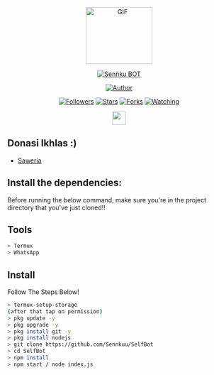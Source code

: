 <p align="center">
<img src="https://media.giphy.com/media/FeVg8ViEczcxG/giphy.gif" alt="GIF" width="150" height="128"/>
</p>
<p align="center">
<a href="#"><img title="Sennku BOT" src="https://img.shields.io/badge/Sennkuu BOT-green?colorA=%23ff0000&colorB=%23017e40&style=for-the-badge"></a>
</p>
<p align="center">
<a href="https://github.com/Sennkuu"><img title="Author" src="https://img.shields.io/badge/Author-Zays-blue.svg?style=for-the-badge&logo=github"></a>
</p>
<p align="center">
<a href="https://github.com/Sennkuu/followers"><img title="Followers" src="https://img.shields.io/github/followers/Sennkuu?color=blue&style=flat-square"></a>
<a href="https://github.com/Sennkuu/megumikato2/stargazers/"><img title="Stars" src="https://img.shields.io/github/stars/Sennkuu/SelfBot?color=red&style=flat-square"></a>
<a href="https://github.com/Sennkuu/megumikato2/network/members"><img title="Forks" src="https://img.shields.io/github/forks/Sennkuu/SelfBot?color=red&style=flat-square"></a>
<a href="https://github.com/Sennkuu/megumikato2/watchers"><img title="Watching" src="https://img.shields.io/github/watchers/Sennkuu/SelfBot?label=Watchers&color=blue&style=flat-square"></a>
</p>
<p align='center'>
   <a href="https://instagram.com/calmepaa__"><img height="30" src="https://github.com/TobyG74/TobyG74/blob/main/instagram.jpg?raw=true"></a>
</P>


## Donasi Ikhlas :)
* [Saweria](https://saweria.co/Senkuu)


## Install the dependencies:
Before running the below command, make sure you're in the project directory that
you've just cloned!!

## Tools

```bash
> Termux
> WhatsApp
```

## Install
Follow The Steps Below!

```bash
> termux-setup-storage
(after that tap on permission)
> pkg update -y
> pkg upgrade -y
> pkg install git -y
> pkg install nodejs
> git clone https://github.com/Sennkuu/SelfBot
> cd SelfBot
> npm install
> npm start / node index.js
```


